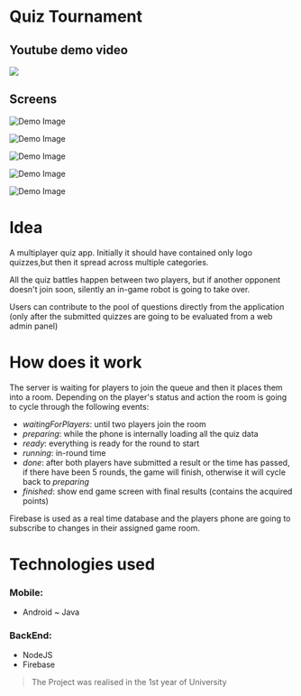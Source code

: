 # Quiz Tournament

## Youtube demo video
[![](http://img.youtube.com/vi/Rxi7d6pLImM/0.jpg)](http://www.youtube.com/watch?v=Rxi7d6pLImM "Quiz Tournament Demo")

## Screens
![Demo Image ](https://github.com/msorins/QuizTournament/blob/master/0.png?raw=true "Demo Image")

![Demo Image ](https://github.com/msorins/QuizTournament/blob/master/1.png?raw=true "Demo Image")

![Demo Image ](https://github.com/msorins/QuizTournament/blob/master/2.png?raw=true "Demo Image")

![Demo Image ](https://github.com/msorins/QuizTournament/blob/master/3.png?raw=true "Demo Image")

![Demo Image ](https://github.com/msorins/QuizTournament/blob/master/4.png?raw=true "Demo Image")


# Idea
A multiplayer quiz app. Initially it should have contained only logo quizzes,but then it spread across multiple categories.

All the quiz battles happen between two players, but if another opponent doesn't join soon, silently an in-game robot is going to take over.

Users can contribute to the pool of questions directly from the application (only after the submitted quizzes are going to be evaluated from a web admin panel)

# How does it work

The server is waiting for players to join the queue and then it places them into a room. Depending on the player's status and action the room is going to cycle through the following events:

* *waitingForPlayers*: until two players join the room
* *preparing*: while the phone is internally loading all the quiz data
* *ready*: everything is ready for the round to start
* *running*: in-round time
* *done*: after both players have submitted a result or the time has passed, if there have been 5 rounds, the game will finish, otherwise it will cycle back to *preparing*
* *finished*: show end game screen with final results (contains the acquired points)

Firebase is used as a real time database and the players phone are going to subscribe to changes in their assigned game room.

# Technologies used

### Mobile:
* Android ~ Java

### BackEnd:
* NodeJS
* Firebase


> The Project was realised in the 1st year of University
